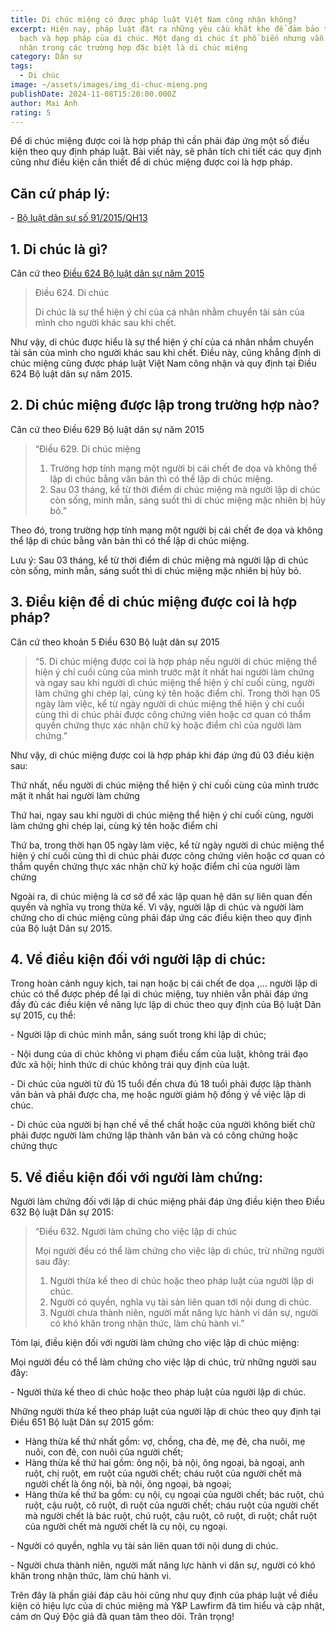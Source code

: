 ```yaml
---
title: Di chúc miệng có được pháp luật Việt Nam công nhận không?
excerpt: Hiện nay, pháp luật đặt ra những yêu cầu khắt khe để đảm bảo tính minh
  bạch và hợp pháp của di chúc. Một dạng di chúc ít phổ biến nhưng vẫn được công
  nhận trong các trường hợp đặc biệt là di chúc miệng
category: Dân sự
tags:
  - Di chúc
image: ~/assets/images/img_di-chuc-mieng.png
publishDate: 2024-11-08T15:20:00.000Z
author: Mai Ánh
rating: 5
---
```

Để di chúc miệng được coi là hợp pháp thì cần phải đáp ứng một số điều kiện theo quy định pháp luật. Bài viết này, sẽ phân tích chi tiết các quy định cũng như điều kiện cần thiết để di chúc miệng được coi là hợp pháp.

## Căn cứ pháp lý:

\- [Bộ luật dân sự số 91/2015/QH13](https://yplawfirm.vn/tin-tuc-phap-luat/van-ban-phap-luat/bo-luat-dan-su-so-91-2015-qh13-35910.htm)

## 1. Di chúc là gì?

Căn cứ theo [Điều 624 Bộ luật dân sự năm 2015](https://yplawfirm.vn/tin-tuc-phap-luat/van-ban-phap-luat/bo-luat-dan-su-so-91-2015-qh13-35910.htm)

> Điều 624. Di chúc
>
> Di chúc là sự thể hiện ý chí của cá nhân nhằm chuyển tài sản của mình cho người khác sau khi chết.

Như vậy, di chúc được hiểu là sự thể hiện ý chí của cá nhân nhầm chuyển tài sản của mình cho người khác sau khi chết. Điều này, cũng khẳng định di chúc miệng cũng được pháp luật Việt Nam công nhận và quy định tại Điều 624 Bộ luật dân sự năm 2015.

## 2. Di chúc miệng được lập trong trường hợp nào?

Căn cứ theo Điều 629 Bộ luật dân sự năm 2015

> “Điều 629. Di chúc miệng
>
> 1. Trường hợp tính mạng một người bị cái chết đe dọa và không thể lập di chúc bằng văn bản thì có thể lập di chúc miệng.
> 2. Sau 03 tháng, kể từ thời điểm di chúc miệng mà người lập di chúc còn sống, minh mẫn, sáng suốt thì di chúc miệng mặc nhiên bị hủy bỏ.”

Theo đó, trong trường hợp tính mạng một người bị cái chết đe dọa và không thể lập di chúc bằng văn bản thì có thể lập di chúc miệng.

Lưu ý: Sau 03 tháng, kể từ thời điểm di chúc miệng mà người lập di chúc còn sống, minh mẫn, sáng suốt thì di chúc miệng mặc nhiên bị hủy bỏ.

## 3. Điều kiện để di chúc miệng được coi là hợp pháp?

Căn cứ theo khoản 5 Điều 630 Bộ luật dân sự 2015

> “5. Di chúc miệng được coi là hợp pháp nếu người di chúc miệng thể hiện ý chí cuối cùng của mình trước mặt ít nhất hai người làm chứng và ngay sau khi người di chúc miệng thể hiện ý chí cuối cùng, người làm chứng ghi chép lại, cùng ký tên hoặc điểm chỉ. Trong thời hạn 05 ngày làm việc, kể từ ngày người di chúc miệng thể hiện ý chí cuối cùng thì di chúc phải được công chứng viên hoặc cơ quan có thẩm quyền chứng thực xác nhận chữ ký hoặc điểm chỉ của người làm chứng.”

Như vậy, di chúc miệng được coi là hợp pháp khi đáp ứng đủ 03 điều kiện sau:

Thứ nhất, nếu người di chúc miệng thể hiện ý chí cuối cùng của mình trước mặt ít nhất hai người làm chứng 

Thứ hai, ngay sau khi người di chúc miệng thể hiện ý chí cuối cùng, người làm chứng ghi chép lại, cùng ký tên hoặc điểm chỉ

Thứ ba, trong thời hạn 05 ngày làm việc, kể từ ngày người di chúc miệng thể hiện ý chí cuối cùng thì di chúc phải được công chứng viên hoặc cơ quan có thẩm quyền chứng thực xác nhận chữ ký hoặc điểm chỉ của người làm chứng

Ngoài ra, di chúc miệng là cơ sở để xác lập quan hệ dân sự liên quan đến quyền và nghĩa vụ trong thừa kế. Vì vậy, người lập di chúc và người làm chứng cho di chúc miệng cũng phải đáp ứng các điều kiện theo quy định của Bộ luật Dân sự 2015.

## 4. Về điều kiện đối với người lập di chúc:

Trong hoàn cảnh nguy kịch, tai nạn hoặc bị cái chết đe dọa ,... người lập di chúc có thể được phép để lại di chúc miệng, tuy nhiên vẫn phải đáp ứng đầy đủ các điều kiện về năng lực lập di chúc theo quy định của Bộ luật Dân sự 2015, cụ thể:

\- Người lập di chúc minh mẫn, sáng suốt trong khi lập di chúc;

\- Nội dung của di chúc không vi phạm điều cấm của luật, không trái đạo đức xã hội; hình thức di chúc không trái quy định của luật.

\- Di chúc của người từ đủ 15 tuổi đến chưa đủ 18 tuổi phải được lập thành văn bản và phải được cha, mẹ hoặc người giám hộ đồng ý về việc lập di chúc.

\- Di chúc của người bị hạn chế về thể chất hoặc của người không biết chữ phải được người làm chứng lập thành văn bản và có công chứng hoặc chứng thực

## 5. Về điều kiện đối với người làm chứng:

Người làm chứng đối với lập di chúc miệng phải đáp ứng điều kiện theo Điều 632 Bộ luật Dân sự 2015:

> “Điều 632. Người làm chứng cho việc lập di chúc
>
> Mọi người đều có thể làm chứng cho việc lập di chúc, trừ những người sau đây:
>
> 1. Người thừa kế theo di chúc hoặc theo pháp luật của người lập di chúc.
> 2. Người có quyền, nghĩa vụ tài sản liên quan tới nội dung di chúc.
> 3. Người chưa thành niên, người mất năng lực hành vi dân sự, người có khó khăn trong nhận thức, làm chủ hành vi.”

Tóm lại, điều kiện đối với người làm chứng cho việc lập di chúc miệng:

Mọi người đều có thể làm chứng cho việc lập di chúc, trừ những người sau đây:

\- Người thừa kế theo di chúc hoặc theo pháp luật của người lập di chúc.

Những người thừa kế theo pháp luật của người lập di chúc theo quy định tại Điều 651 Bộ luật Dân sự 2015 gồm:

* Hàng thừa kế thứ nhất gồm: vợ, chồng, cha đẻ, mẹ đẻ, cha nuôi, mẹ nuôi, con đẻ, con nuôi của người chết;
* Hàng thừa kế thứ hai gồm: ông nội, bà nội, ông ngoại, bà ngoại, anh ruột, chị ruột, em ruột của người chết; cháu ruột của người chết mà người chết là ông nội, bà nội, ông ngoại, bà ngoại;
* Hàng thừa kế thứ ba gồm: cụ nội, cụ ngoại của người chết; bác ruột, chú ruột, cậu ruột, cô ruột, dì ruột của người chết; cháu ruột của người chết mà người chết là bác ruột, chú ruột, cậu ruột, cô ruột, dì ruột; chắt ruột của người chết mà người chết là cụ nội, cụ ngoại.

\- Người có quyền, nghĩa vụ tài sản liên quan tới nội dung di chúc.

\- Người chưa thành niên, người mất năng lực hành vi dân sự, người có khó khăn trong nhận thức, làm chủ hành vi.

Trên đây là phần giải đáp câu hỏi cũng như quy định của pháp luật về điều kiện có hiệu lực của di chúc miệng mà Y&P Lawfirm đã tìm hiểu và cập nhật, cảm ơn Quý Độc giả đã quan tâm theo dõi. Trân trọng!
